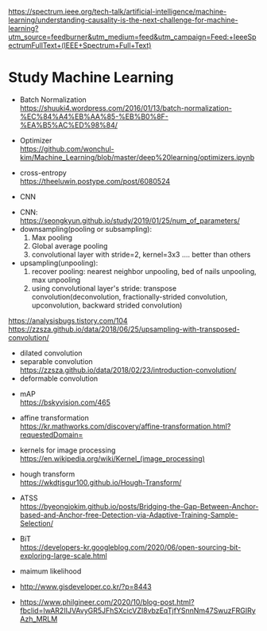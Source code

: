 https://spectrum.ieee.org/tech-talk/artificial-intelligence/machine-learning/understanding-causality-is-the-next-challenge-for-machine-learning?utm_source=feedburner&utm_medium=feed&utm_campaign=Feed:+IeeeSpectrumFullText+(IEEE+Spectrum+Full+Text)

# Study Machine Learning


* Batch Normalization <br/>
https://shuuki4.wordpress.com/2016/01/13/batch-normalization-%EC%84%A4%EB%AA%85-%EB%B0%8F-%EA%B5%AC%ED%98%84/

* Optimizer <br/>
https://github.com/wonchul-kim/Machine_Learning/blob/master/deep%20learning/optimizers.ipynb

* cross-entropy <br/>
https://theeluwin.postype.com/post/6080524

* CNN <br/>
- CNN: https://seongkyun.github.io/study/2019/01/25/num_of_parameters/
- downsampling(pooling or subsampling):
   1. Max pooling
   2. Global average pooling
   3. convolutional layer with stride=2, kernel=3x3 .... better than others
- upsampling(unpooling):
   1. recover pooling: nearest neighbor unpooling, bed of nails unpooling, max unpooling
   2. using convolutional layer's stride: transpose convolution(deconvolution, fractionally-strided convolution, upconvolution, backward strided convolution)


https://analysisbugs.tistory.com/104
https://zzsza.github.io/data/2018/06/25/upsampling-with-transposed-convolution/


- dilated convolution
- separable convolution <br/>
https://zzsza.github.io/data/2018/02/23/introduction-convolution/
- deformable convolution

* mAP <br/>
https://bskyvision.com/465

* affine transformation <br/>
https://kr.mathworks.com/discovery/affine-transformation.html?requestedDomain=

* kernels for image processing <br/>
https://en.wikipedia.org/wiki/Kernel_(image_processing)

* hough transform <br/>
https://wkdtjsgur100.github.io/Hough-Transform/

* ATSS <br/>
 https://byeongjokim.github.io/posts/Bridging-the-Gap-Between-Anchor-based-and-Anchor-free-Detection-via-Adaptive-Training-Sample-Selection/
 
* BiT <br/>
https://developers-kr.googleblog.com/2020/06/open-sourcing-bit-exploring-large-scale.html

* maimum likelihood <br/>

* http://www.gisdeveloper.co.kr/?p=8443

* https://www.philgineer.com/2020/10/blog-post.html?fbclid=IwAR2IIJVAvyGR5JFhSXcicVZI8vbzEqTjfYSnnNm47SwuzFRGIRyAzh_MRLM



